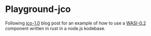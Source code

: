# Playground-jco

Following [jco-1.0](https://bytecodealliance.org/articles/jco-1.0) blog post for an example of how to use a [WASI-0.2](https://bytecodealliance.org/articles/WASI-0.2) component written in rust in a node.js kodebase.
